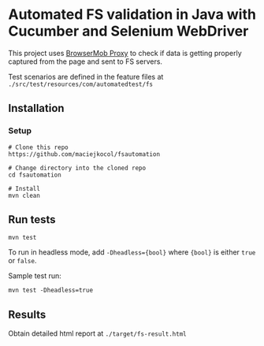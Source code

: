 # Automated FS validation in Java with Cucumber and Selenium WebDriver #

This project uses [BrowserMob Proxy](https://github.com/lightbody/browsermob-proxy) to check if data is getting properly captured from the page and sent to FS servers.

Test scenarios are defined in the feature files at `./src/test/resources/com/automatedtest/fs`

Installation
------------

### Setup
```console
# Clone this repo
https://github.com/maciejkocol/fsautomation

# Change directory into the cloned repo
cd fsautomation

# Install
mvn clean
```

## Run tests ##
```console
mvn test
```

To run in headless mode, add `-Dheadless={bool}` where `{bool}` is either `true` or `false`. 

Sample test run:

```console
mvn test -Dheadless=true
```

## Results ##

Obtain detailed html report at `./target/fs-result.html`

